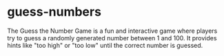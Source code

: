 # guess-numbers
The Guess the Number Game is a fun and interactive game where players try to guess a randomly generated number between 1 and 100. It provides hints like "too high" or "too low" until the correct number is guessed.
